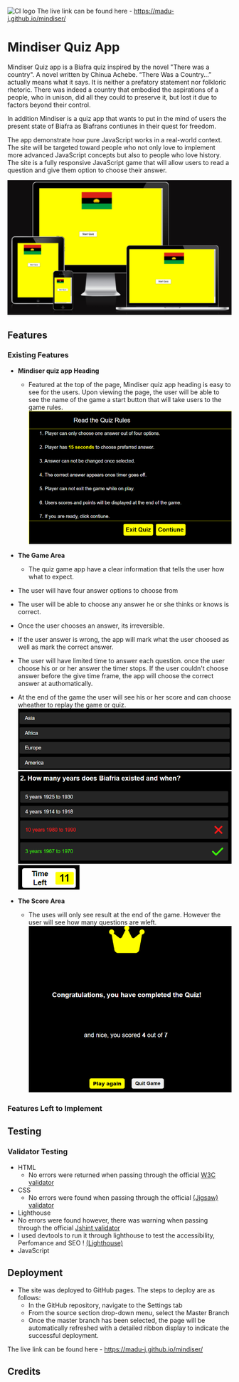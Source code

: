 ![CI logo](https://codeinstitute.s3.amazonaws.com/fullstack/ci_logo_small.png)
The live link can be found here - <https://madu-j.github.io/mindiser/>

# Mindiser Quiz App

Mindiser Quiz app is a Biafra quiz inspired by the novel "There was a country". A novel written by Chinua Achebe. “There Was a Country…” actually means what it says. It is neither a prefatory statement nor folkloric rhetoric. There was indeed a country that embodied the aspirations of a people, who in unison, did all they could to preserve it, but lost it due to factors beyond their control.

In addition Mindiser is a quiz app that wants to put in the mind of users the present state of Biafra as Biafrans contiunes in their quest for freedom.

The app demonstrate how pure JavaScript works in a real-world context. The site will be targeted toward people who not only love to implement more advanced JavaScript concepts but also to people who love history. The site is a fully responsive JavaScript game that will allow users to read a question and give them option to choose their answer.

![Responsive Mockup](assets/images/responsive.png)

## Features

### Existing Features

- __Mindiser quiz app Heading__

  - Featured at the top of the page, Mindiser quiz app heading is easy to see for the users. Upon viewing the page, the user will be able to see the name of the game a start button that will take users to the game rules. ![Game Rules](assets/images/quiz-rules.png)

- __The Game Area__

  - The quiz game app have a clear information that tells the user how what to expect.
 -  The user will have four answer options to choose from
  - The user will be able to choose any answer he or she thinks or knows is correct.
- Once the user chooses an answer, its irreversible.
- If the user answer is wrong, the app will mark what the user choosed as well as mark the correct answer.
- The user will have limited time to answer each question. once the user choose his or or her answer the timer stops. If the user couldn't choose answer before the give time frame, the app will choose the correct answer at authomatically.
- At the end of the game the user will see his or her score and can choose wheather to replay the game or quiz.
![Game quiz options](assets/images/quiz-answer-options.png)
![App choose correct answer](assets/images/wrong-answer.png)
![App choose correct answer](assets/images/timmer.png)

- __The Score Area__

  - The uses will only see result at the end of the game. However the user will see how many questions are wleft.
![score](assets/images/result.png)

### Features Left to Implement

## Testing

### Validator Testing

- HTML
  - No errors were returned when passing through the official [W3C validator](https://validator.w3.org/)
- CSS
  - No errors were found when passing through the official [(Jigsaw) validator](https://jigsaw.w3.org/css-validator/)
- Lighthouse
-  No errors were found however, there was warning when passing through the official [Jshint validator](https://jigsaw.w3.org/css-validator/)
- I used devtools to run it through lighthouse to test the accessibility, Perfomance and SEO !  [(Lighthouse)](assets/images/lighthouse.png)
- JavaScript

## Deployment

- The site was deployed to GitHub pages. The steps to deploy are as follows:
  - In the GitHub repository, navigate to the Settings tab
  - From the source section drop-down menu, select the Master Branch
  - Once the master branch has been selected, the page will be automatically refreshed with a detailed ribbon display to indicate the successful deployment.

The live link can be found here - <https://madu-j.github.io/mindiser/>

## Credits
